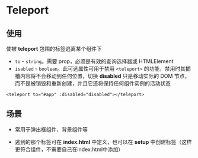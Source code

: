 # Teleport

## 使用

使被 **teleport** 包围的标签逃离某个组件下

- `to` - `string`。需要 prop，必须是有效的查询选择器或 HTMLElement
- `isabled` - `boolean`。此可选属性可用于禁用 `<teleport>` 的功能，禁用时其插槽内容将不会移动到任何位置，切换 **disabled** 只是移动实际的 DOM 节点，而不是被销毁和重新创建，并且它还将保持任何组件实例的活动状态

```vue
<teleport to="#app" :disabled="disabled"></teleport>
```

## 场景

- 常用于弹出框组件、背景组件等

- 逃到的那个标签可在 **index.html** 中定义，也可以在 **setup** 中创建标签（这样更符合组件，不需要自己在index.html中添加）




